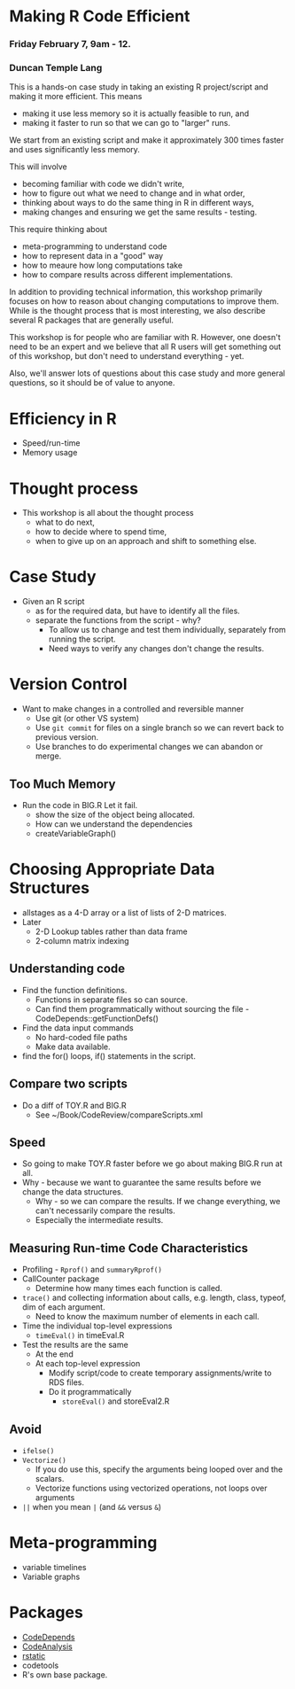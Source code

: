 # Making R Code Efficient 
### Friday February 7, 9am - 12.
### Duncan Temple Lang


This is a hands-on case study in taking an existing R project/script and making it more efficient.
This means 
+ making it use less memory so it is actually feasible to run, and 
+ making it faster to run so that we can go to "larger" runs.

We start from an existing script and make it approximately 300 times faster
and uses significantly less memory.

This will involve 
+ becoming familiar with code we didn't write,
+ how to figure out what we need to change and in what order,
+ thinking about ways to do the same thing in R in different ways,
+ making changes and ensuring we get the same results - testing.

This require thinking about
+ meta-programming to understand code
+ how to represent data in a "good" way
+ how to meaure how long computations take
+ how to compare results across different implementations.

In addition to providing technical information, this workshop primarily focuses on how to reason
about changing computations to improve them.  While is the thought process that is most interesting,
we also describe several R packages that are generally useful.

This workshop is for people who are familiar with R. However,
one doesn't need to be an expert and we believe that all R users
will get something out of this workshop, but don't need to understand everything - yet.

Also, we'll answer lots of questions about this case study and more general questions,
so it should be of value to anyone.


# Efficiency in R
 + Speed/run-time 
 + Memory usage

# Thought process
+ This workshop is all about the thought process
   + what to do next, 
   + how to decide where to spend time,
   + when to give up on an approach and shift to something else.
   
# Case Study
+ Given an R script
   + as for the required data, but have to identify all the files.
   + separate the functions from the script - why?
       + To allow us to change and test them individually, separately from running the script.
	   + Need ways to verify any changes don't change the results.

# Version Control
+ Want to make changes in a controlled and reversible manner
   + Use git (or other VS system)
   + Use `git commit` for files on a single branch so we can revert back to previous version.
   + Use branches to do experimental changes we can abandon or merge.


## Too Much Memory
+ Run the code in BIG.R Let it fail.
  + show the size of the object being allocated.
  + How can we understand the dependencies
  + createVariableGraph()
 
# Choosing Appropriate Data Structures 
+ allstages as a 4-D array or a list of lists of 2-D matrices.
+ Later
    + 2-D Lookup tables rather than data frame
    + 2-column matrix indexing


## Understanding code
   + Find the function definitions.
      + Functions in separate files so can source.
      + Can find them programmatically without sourcing the file - CodeDepends::getFunctionDefs()
   + Find the data input commands
       + No hard-coded file paths
       + Make data available.
   + find the for() loops, if()	statements in the script.
	   
## Compare two scripts
   + Do a diff of TOY.R and BIG.R
       + See ~/Book/CodeReview/compareScripts.xml
 
## Speed
 + So going to make TOY.R faster before we go about making BIG.R run at all.
 + Why - because we want to guarantee the same results before we change the data structures.
     + Why - so we can compare the results. If we change everything, we can't necessarily compare
       the results.
	 +  Especially the intermediate results.
 
## Measuring Run-time Code Characteristics
+ Profiling - `Rprof()` and `summaryRprof()`
+ CallCounter package
   + Determine how many times each function is called.
+ `trace()` and collecting information about calls, e.g. length, class, typeof, dim of each argument.
  + Need to know the maximum number of elements in each call.
+ Time the individual top-level expressions
   + `timeEval()` in timeEval.R
+ Test the results are the same
   + At the end
   + At each top-level expression
      + Modify script/code to create temporary assignments/write to RDS files.
	  + Do it programmatically
	      +  `storeEval()` and storeEval2.R


## Avoid
+ `ifelse()`
+ `Vectorize()`
    + If you do use this, specify the arguments being looped over and the scalars.
    + Vectorize functions using vectorized operations, not loops over arguments
+ `||` when you mean `|` (and `&&` versus `&`)


# Meta-programming
+ variable timelines
+ Variable graphs



# Packages
 + [CodeDepends](https://github.com/duncantl/CodeDepends)
 + [CodeAnalysis](https://github.com/duncantl/CodeAnalysis)
 + [rstatic](https://github.com/nick-ulle/rstatic)
 + codetools
 + R's own base package.
